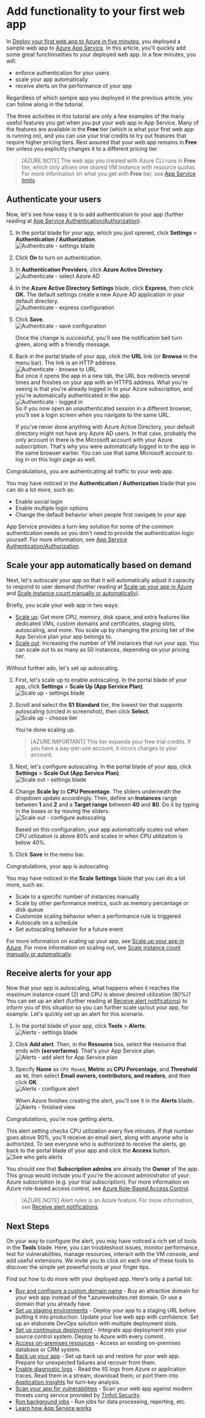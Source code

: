 <properties
	pageTitle="Add functionality to your first web app"
	description="Add cool features to your first web app in a few minutes."
	services="app-service\web"
	documentationCenter=""
	authors="cephalin"
	manager="wpickett"
	editor=""
/>

<tags
	ms.service="app-service-web"
	ms.workload="web"
	ms.tgt_pltfrm="na"
	ms.devlang="na"
	ms.topic="hero-article"
	ms.date="05/12/2016"
	ms.author="cephalin"
/>

# Add functionality to your first web app

In [Deploy your first web app to Azure in five minutes](app-service-web-get-started.md), you deployed a sample web app to
[Azure App Service](../app-service/app-service-value-prop-what-is.md). In this article, you'll quickly add some
great functionalities to your deployed web app. In a few minutes, you will:

- enforce authentication for your users
- scale your app automatically
- receive alerts on the performance of your app

Regardless of which sample app you deployed in the previous article, you can follow along in the tutorial.

The three activities in this tutorial are only a few examples of the many useful features you get when you put your web app in App Service. Many of the features are
available in the **Free** tier (which is what your first web app is running on), and you can use your trial credits to try out features
that require higher pricing tiers. Rest assured that your web app remains in **Free** tier unless you explicitly changes it to a different
pricing tier.

>[AZURE.NOTE] The web app you created with Azure CLI runs in **Free** tier, which only allows one shared VM instance with resource quotas. For more
information on what you get with **Free** tier, see [App Service limits](../azure-subscription-service-limits.md#app-service-limits).

## Authenticate your users

Now, let's see how easy it is to add authentication to your app (further reading at
[App Service Authentication/Authorization](https://azure.microsoft.com/blog/announcing-app-service-authentication-authorization/)).

1. In the portal blade for your app, which you just opened, click **Settings** > **Authentication / Authorization**.  
    ![Authenticate - settings blade](./media/app-service-web-get-started/aad-login-settings.png)

2. Click **On** to turn on authentication.  

4. In **Authentication Providers**, click **Azure Active Directory**.  
    ![Authenticate - select Azure AD](./media/app-service-web-get-started/aad-login-config.png)

5. In the **Azure Active Directory Settings** blade, click **Express**, then click **OK**. The default settings create a new Azure AD application in
your default directory.  
    ![Authenticate - express configuration](./media/app-service-web-get-started/aad-login-express.png)

6. Click **Save**.  
    ![Authenticate - save configuration](./media/app-service-web-get-started/aad-login-save.png)

    Once the change is successful, you'll see the notification bell turn green, along with a friendly message.

7. Back in the portal blade of your app, click the **URL** link (or **Browse** in the menu bar). The link is an HTTP address.  
    ![Authenticate - browse to URL](./media/app-service-web-get-started/aad-login-browse-click.png)  
    But once it opens the app in a new tab, the URL box redirects several times and finishes on your app with an HTTPS address. What you're seeing is that
    you're already logged in to your Azure subscription, and you're automatically authenticated in the app.  
    ![Authenticate - logged in](./media/app-service-web-get-started/aad-login-browse-http-postclick.png)  
    So if you now open an unauthenticated session in a different browser, you'll see a login screen when you navigate to the same URL.  
    <!-- ![Authenticate - login page](./media/app-service-web-get-started/aad-login-browse.png)  -->
    If you've never done anything with Azure Active Directory, your default directory might not have any Azure AD users. In that case, probably the only account
    in there is the Microsoft account with your Azure subscription. That's why you were automatically logged in to the app in the same browser earlier.
    You can use that same Microsoft account to log in on this login page as well.

Congratulations, you are authenticating all traffic to your web app.

You may have noticed in the **Authentication / Authorization** blade that you can do a lot more, such as:

- Enable social login
- Enable multiple login options
- Change the default behavior when people first navigate to your app

App Service provides a turn-key solution for some of the common authentication needs so you don't need to provide the authentication logic yourself.
For more information, see [App Service Authentication/Authorization](https://azure.microsoft.com/blog/announcing-app-service-authentication-authorization/).

## Scale your app automatically based on demand

Next, let's autoscale your app so that it will automatically adjust it capacity to respond to user demand (further reading at
[Scale up your app in Azure](web-sites-scale.md) and
[Scale instance count manually or automatically](../monitoring-and-diagnostics/insights-how-to-scale.md)).

Briefly, you scale your web app in two ways:

- [Scale up](https://en.wikipedia.org/wiki/Scalability#Horizontal_and_vertical_scaling): Get more CPU, memory, disk space, and extra features
like dedicated VMs, custom domains and certificates, staging slots, autoscaling, and more. You scale up by changing the pricing tier of the
App Service plan your app belongs to.
- [Scale out](https://en.wikipedia.org/wiki/Scalability#Horizontal_and_vertical_scaling): Increasing the number of VM instances that run your app.
You can scale out to as many as 50 instances, depending on your pricing tier.

Without further ado, let's set up autoscaling.

1. First, let's scale up to enable autoscaling. In the portal blade of your app, click **Settings** > **Scale Up (App Service Plan)**.  
    ![Scale up - settings blade](./media/app-service-web-get-started/scale-up-settings.png)

2. Scroll and select the **S1 Standard** tier, the lowest tier that supports autoscaling (circled in screenshot), then click **Select**.  
    ![Scale up - choose tier](./media/app-service-web-get-started/scale-up-select.png)

    You're done scaling up.

    >[AZURE.IMPORTANT] This tier expends your free trial credits. If you have a pay-per-use account, it incurs charges to your account.

3. Next, let's configure autoscaling. In the portal blade of your app, click **Settings** > **Scale Out (App Service Plan)**.  
    ![Scale out - settings blade](./media/app-service-web-get-started/scale-out-settings.png)

4. Change **Scale by** to **CPU Percentage**. The sliders underneath the dropdown update accordingly. Then, define an **Instances** range between
**1** and **2** and a **Target range** between **40** and **80**. Do it by typing in the boxes or by moving the sliders.  
    ![Scale out - configure autoscaling](./media/app-service-web-get-started/scale-out-configure.png)

    Based on this configuration, your app automatically scales out when CPU utilization is above 80% and scales in when CPU utilization is below 40%.

5. Click **Save** in the menu bar.

Congratulations, your app is autoscaling.

You may have noticed in the **Scale Settings** blade that you can do a lot more, such as:

- Scale to a specific number of instances manually
- Scale by other performance metrics, such as memory percentage or disk queue
- Customize scaling behavior when a performance rule is triggered
- Autoscale on a schedule
- Set autoscaling behavior for a future event

For more information on scaling up your app, see [Scale up your app in Azure](../app-service-web/web-sites-scale.md). For more information on
scaling out, see [Scale instance count manually or automatically](../monitoring-and-diagnostics/insights-how-to-scale.md).

## Receive alerts for your app

Now that your app is autoscaling, what happens when it reaches the maximum instance count (2) and CPU is above desired utilization (80%)?
You can set up an alert (further reading at [Receive alert notifications](../monitoring-and-diagnostics/insights-receive-alert-notifications.md))
to inform you of this situation so you can further scale up/out your app, for example. Let's quickly set up an alert for this scenario.

1. In the portal blade of your app, click **Tools** > **Alerts**.  
    ![Alerts - settings blade](./media/app-service-web-get-started/alert-settings.png)

2. Click **Add alert**. Then, in the **Resource** box, select the resource that ends with **(serverfarms)**. That's your App Service plan.  
    ![Alerts - add alert for App Service plan](./media/app-service-web-get-started/alert-add.png)

3. Specify **Name** as `CPU Maxed`, **Metric** as **CPU Percentage**, and **Threshold** as `90`, then select **Email owners, contributors, and readers**,
and then click **OK**.   
    ![Alerts - configure alert](./media/app-service-web-get-started/alert-configure.png)

    When Azure finishes creating the alert, you'll see it in the **Alerts** blade.  
    ![Alerts - finished view](./media/app-service-web-get-started/alert-done.png)

Congratulations, you're now getting alerts.

This alert setting checks CPU utilization every five minutes. If that number goes above 90%,
you'll receive an email alert, along with anyone who is authorized. To see everyone who is authorized to receive the alerts, go back to the portal blade of
your app and click the **Access** button.  
![See who gets alerts](./media/app-service-web-get-started/alert-rbac.png)

You should see that **Subscription admins** are already the **Owner** of the app. This group would include you if you're the account administrator of your
Azure subscription (e.g. your trial subscription). For more information on Azure role-based access control, see
[Azure Role-Based Access Control](../active-directory/role-based-access-control-configure.md).

> [AZURE.NOTE] Alert rules is an Azure feature. For more information, see [Receive alert notifications](../monitoring-and-diagnostics/insights-receive-alert-notifications.md).

## Next Steps

On your way to configure the alert, you may have noticed a rich set of tools in the **Tools** blade. Here, you can troubleshoot issues,
monitor performance, test for vulnerabilities, manage resources, interact with the VM console, and add useful extensions. We invite you to click on
each one of these tools to discover the simple yet powerful tools at your finger tips.

Find out how to do more with your deployed app. Here's only a partial list:

- [Buy and configure a custom domain name](custom-dns-web-site-buydomains-web-app.md) - Buy an attractive domain for your web app instead of the
*.azurewebsites.net domain. Or use a domain that you already have.
- [Set up staging environments](web-sites-staged-publishing.md) - Deploy your app to a staging URL before putting it into production. Update your live
web app with confidence. Set up an elaborate DevOps solution with multiple deployment slots.
- [Set up continuous deployment](app-service-continuous-deployment.md) - Integrate app deployment into your source control system. Deploy to
Azure with every commit.
- [Access on-premises resources](web-sites-hybrid-connection-get-started.md) - Access an existing on-premises database or CRM system.
- [Back up your app](web-sites-backup.md) - Set up back up and restore for your web app. Prepare for unexpected failures and recover from them.
- [Enable diagnostic logs](web-sites-enable-diagnostic-log.md) - Read the IIS logs from Azure or application traces. Read them in a
stream, download them, or port them into [Application Insights](../application-insights/app-insights-overview.md) for turn-key analysis.
- [Scan your app for vulnerabilities](https://azure.microsoft.com/blog/web-vulnerability-scanning-for-azure-app-service-powered-by-tinfoil-security/) -
Scan your web app against modern threats using service provided by [Tinfoil Security](https://www.tinfoilsecurity.com/).
- [Run background jobs](../azure-functions/functions-overview.md) - Run jobs for data processing, reporting, etc.
- [Learn how App Service works](../app-service/app-service-how-works-readme.md)
